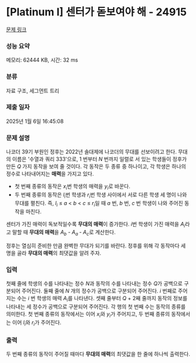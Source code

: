 # [Platinum I] 센터가 돋보여야 해 - 24915 

[문제 링크](https://www.acmicpc.net/problem/24915) 

### 성능 요약

메모리: 62444 KB, 시간: 32 ms

### 분류

자료 구조, 세그먼트 트리

### 제출 일자

2025년 1월 6일 16:45:08

### 문제 설명

<p>나코더 39기 부원인 정후는 2022년 솔대제에 나코더의 무대를 선보이려고 한다. 무대의 이름은 '수열과 쿼리 333'으로, 1 번부터 <em>N</em> 번까지 일렬로 서 있는 학생들이 정후가 만든 <em>Q </em>가지 동작을 보여 줄 것이다. 각 동작은 두 종류 중 하나이고, 각 학생은 하나의 정수로 나타내어지는 <strong>매력</strong>을 가지고 있다.</p>

<ul>
	<li>첫 번째 종류의 동작은 <em>x<sub>i</sub></em>번 학생의 매력을 <em>y<sub>i</sub></em>로 바꾼다.</li>
	<li>두 번째 종류의 동작은 <em>l<sub>i</sub></em>번 학생과 <em>r<sub>i</sub></em>번 학생 사이에서 서로 다른 학생 세 명이 나와 무대를 펼친다. 즉, <em>l<sub>i</sub></em> ≤ <em>a</em> < <em>b</em> < <em>c</em> ≤ <em>r<sub>i</sub></em>일 때 <em>a</em> 번, <em>b</em> 번, <em>c</em> 번 학생이 나와 주어진 동작을 마친다.</li>
</ul>

<p>센터가 가진 매력이 독보적일수록 <strong>무대의 매력</strong>이 증가한다. <em>i</em>번 학생이 가진 매력을 <em>A<sub>i</sub></em>라고 말할 때 <strong>무대의 매력</strong>을 <em>A<sub>b</sub></em> - <em>A<sub>a</sub></em><sub> </sub>- <em>A<sub>c</sub></em>로 계산한다.</p>

<p>정후는 열심히 준비한 만큼 완벽한 무대가 되기를 바란다. 정후를 위해 각 동작마다 세 명을 골라 <strong>무대의 매력</strong>의 최댓값을 알려 주자.</p>

### 입력 

 <p>첫째 줄에 학생의 수를 나타내는 정수 <em>N</em>과 동작의 수를 나타내는 정수 <em>Q</em>가 공백으로 구분되어 주어진다. 둘째 줄에 <em>N</em> 개의 정수가 공백으로 구분되어 주어진다. <em>i </em>번째로 주어지는 수는 <em>i </em>번 학생의 매력 <em>A<sub>i</sub></em>를 나타낸다. 셋째 줄부터 <em>Q</em> + 2째 줄까지 동작의 정보를 나타내는 세 정수가 공백으로 구분되어 주어진다. 각 행의 첫 번째 수는 동작의 종류를 의미한다. 첫 번째 종류의 동작에서는 이어 <em>x<sub>i</sub></em>와 <em>y<sub>i</sub></em>가 주어지고, 두 번째 종류의 동작에서는 이어 <em>l<sub>i</sub></em>와 <em>r<sub>i</sub></em>가 주어진다.</p>

### 출력 

 <p>두 번째 종류의 동작이 주어질 때마다 <strong>무대의 매력</strong>의 최댓값을 한 줄에 하나씩 출력한다.</p>

